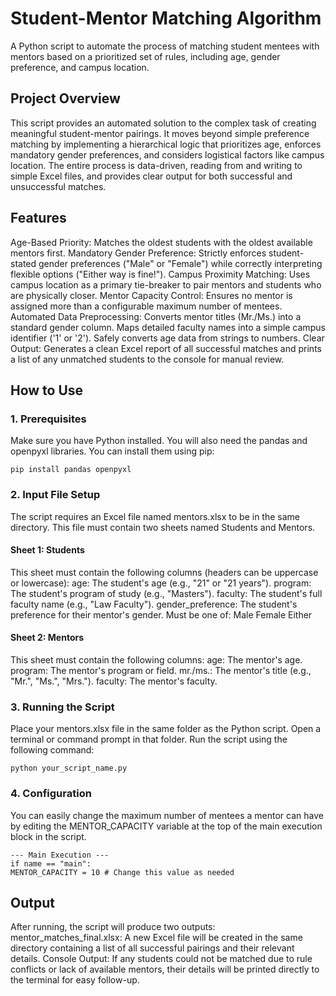 # Student-Mentor Matching Algorithm
A Python script to automate the process of matching student mentees with mentors based on a prioritized set of rules, including age, gender preference, and campus location.
## Project Overview
This script provides an automated solution to the complex task of creating meaningful student-mentor pairings. It moves beyond simple preference matching by implementing a hierarchical logic that prioritizes age, enforces mandatory gender preferences, and considers logistical factors like campus location. The entire process is data-driven, reading from and writing to simple Excel files, and provides clear output for both successful and unsuccessful matches.
## Features
Age-Based Priority: Matches the oldest students with the oldest available mentors first.
Mandatory Gender Preference: Strictly enforces student-stated gender preferences ("Male" or "Female") while correctly interpreting flexible options ("Either way is fine!").
Campus Proximity Matching: Uses campus location as a primary tie-breaker to pair mentors and students who are physically closer.
Mentor Capacity Control: Ensures no mentor is assigned more than a configurable maximum number of mentees.
Automated Data Preprocessing:
Converts mentor titles (Mr./Ms.) into a standard gender column.
Maps detailed faculty names into a simple campus identifier ('1' or '2').
Safely converts age data from strings to numbers.
Clear Output: Generates a clean Excel report of all successful matches and prints a list of any unmatched students to the console for manual review.
## How to Use
### 1. Prerequisites
Make sure you have Python installed. You will also need the pandas and openpyxl libraries. You can install them using pip:
```
pip install pandas openpyxl
```
### 2. Input File Setup
The script requires an Excel file named mentors.xlsx to be in the same directory. This file must contain two sheets named Students and Mentors.
#### Sheet 1: Students
This sheet must contain the following columns (headers can be uppercase or lowercase):
age: The student's age (e.g., "21" or "21 years").
program: The student's program of study (e.g., "Masters").
faculty: The student's full faculty name (e.g., "Law Faculty").
gender_preference: The student's preference for their mentor's gender. Must be one of:
Male
Female
Either

#### Sheet 2: Mentors
This sheet must contain the following columns:
age: The mentor's age.
program: The mentor's program or field.
mr./ms.: The mentor's title (e.g., "Mr.", "Ms.", "Mrs.").
faculty: The mentor's faculty.

### 3. Running the Script
Place your mentors.xlsx file in the same folder as the Python script.
Open a terminal or command prompt in that folder.
Run the script using the following command:
```
python your_script_name.py
```
### 4. Configuration
You can easily change the maximum number of mentees a mentor can have by editing the MENTOR_CAPACITY variable at the top of the main execution block in the script.
```
--- Main Execution ---
if name == "main":
MENTOR_CAPACITY = 10 # Change this value as needed
```
## Output
After running, the script will produce two outputs:
mentor_matches_final.xlsx: A new Excel file will be created in the same directory containing a list of all successful pairings and their relevant details.
Console Output: If any students could not be matched due to rule conflicts or lack of available mentors, their details will be printed directly to the terminal for easy follow-up.
